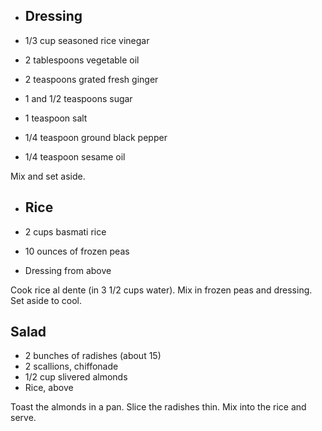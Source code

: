 - ## Dressing

- 1/3 cup seasoned rice vinegar
- 2 tablespoons vegetable oil

- 2 teaspoons grated fresh ginger

- 1 and 1/2 teaspoons sugar

- 1 teaspoon salt

- 1/4 teaspoon ground black pepper

- 1/4 teaspoon sesame oil

 Mix and set aside.

- ## Rice

- 2 cups basmati rice

- 10 ounces of frozen peas

- Dressing from above 

Cook rice al dente (in 3 1/2 cups water). Mix in frozen peas and dressing. Set aside to cool.



Salad
-----

- 2 bunches of radishes (about 15)
- 2 scallions, chiffonade
- 1/2 cup slivered almonds
- Rice, above

Toast the almonds in a pan. Slice the radishes thin. Mix into the rice and serve.
